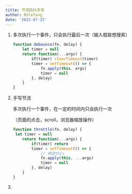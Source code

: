 ```yaml
---
title: 节流防抖手写
author: RoleTang
date: '2022-07-25'
---
```



1. 多次执行一个事件，只会执行最后一次（输入框联想搜索）

   ```javascript
   function debounce(fn, delay) {
       let timer = null
       return function(...args) {
           if(timer) clearTimeout(timer)
           timer = setTimeout(() => {
               fn.apply(this, args)
               timer = null
           }, delay)
       }
   }
   ```

2. 手写节流

   多次执行一个事件，在一定的时间内只会执行一次

   （页面的点击，scroll，浏览器缩放操作）

   ```javascript
   function throttle(fn, delay) {
   	let timer = null
       return function(...args) {
           if(timer) return
           timer = setTimeout(() => {
               // 绑定this
               fn.apply(this, ...args)
               timer = null
           }, delay)
       }
   }
   ```

3.